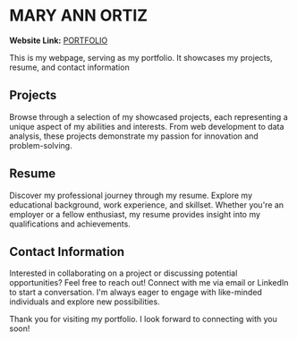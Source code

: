 # MARY ANN ORTIZ

**Website Link:** [PORTFOLIO](https://macortiz.github.io/Portfolio/main.html)

This is my webpage, serving as my portfolio. It showcases my projects, resume, and contact information

## Projects

Browse through a selection of my showcased projects, each representing a unique aspect of my abilities and interests. From web development to data analysis, these projects demonstrate my passion for innovation and problem-solving.

## Resume

Discover my professional journey through my resume. Explore my educational background, work experience, and skillset. Whether you're an employer or a fellow enthusiast, my resume provides insight into my qualifications and achievements.

## Contact Information

Interested in collaborating on a project or discussing potential opportunities? Feel free to reach out! Connect with me via email or LinkedIn to start a conversation. I'm always eager to engage with like-minded individuals and explore new possibilities.

Thank you for visiting my portfolio. I look forward to connecting with you soon!
